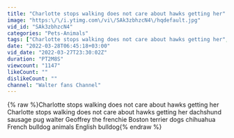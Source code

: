 ```yaml
---
title: "Charlotte stops walking does not care about hawks getting her"
image: "https:\/\/i.ytimg.com\/vi\/SAk3zbhzcN4\/hqdefault.jpg"
vid_id: "SAk3zbhzcN4"
categories: "Pets-Animals"
tags: ["Charlotte stops walking does not care about hawks getting her","dachshund sausage","pug"]
date: "2022-03-28T06:45:18+03:00"
vid_date: "2022-03-27T23:30:02Z"
duration: "PT2M8S"
viewcount: "1147"
likeCount: ""
dislikeCount: ""
channel: "Walter fans Channel"
---
```

{% raw %}Charlotte stops walking does not care about hawks getting her Charlotte stops walking does not care about hawks getting her dachshund sausage pug walter Geoffrey the frenchie Boston terrier dogs chihuahua French bulldog animals English bulldog{% endraw %}
